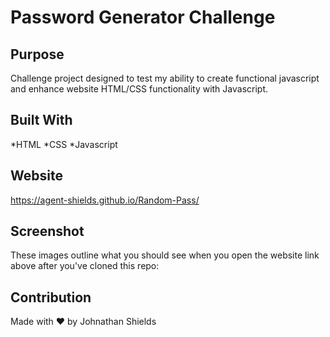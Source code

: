 # Password Generator Challenge

## Purpose
Challenge project designed to test my ability to create functional javascript and enhance website HTML/CSS functionality with Javascript. 

## Built With
*HTML
*CSS
*Javascript

## Website
https://agent-shields.github.io/Random-Pass/

## Screenshot
These images outline what you should see when you open the website link above after you've cloned this repo: 
<!-- ![image](assets/images/Horiseon-webpage-upper-half.PNG)
![image](assets/images/Horiseon-webpage-lower-half.PNG) -->

## Contribution
Made with ❤️ by Johnathan Shields 